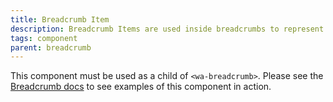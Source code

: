```yaml
---
title: Breadcrumb Item
description: Breadcrumb Items are used inside breadcrumbs to represent different links.
tags: component
parent: breadcrumb
---
```


This component must be used as a child of `<wa-breadcrumb>`. Please see the [Breadcrumb docs](/docs/components/breadcrumb) to see examples of this component in action.
